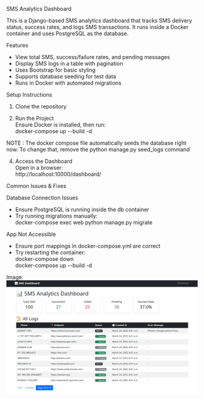 SMS Analytics Dashboard  

This is a Django-based SMS analytics dashboard that tracks SMS delivery status, success rates, and logs SMS transactions. It runs inside a Docker container and uses PostgreSQL as the database.  

Features  
- View total SMS, success/failure rates, and pending messages  
- Display SMS logs in a table with pagination  
- Uses Bootstrap for basic styling  
- Supports database seeding for test data  
- Runs in Docker with automated migrations  

Setup Instructions  

1. Clone the repository

2. Run the Project  
Ensure Docker is installed, then run:  
docker-compose up --build -d

NOTE : The docker compose file automatically seeds the database right now. To change that, remove the python manage.py seed_logs command

4. Access the Dashboard  
Open in a browser:  
http://localhost:10000/dashboard/  

Common Issues & Fixes

Database Connection Issues  
- Ensure PostgreSQL is running inside the db container  
- Try running migrations manually:  
  docker-compose exec web python manage.py migrate

App Not Accessible
- Ensure port mappings in docker-compose.yml are correct  
- Try restarting the container:  
  docker-compose down  
  docker-compose up --build -d 

Image:
  ![alt text](image.png)